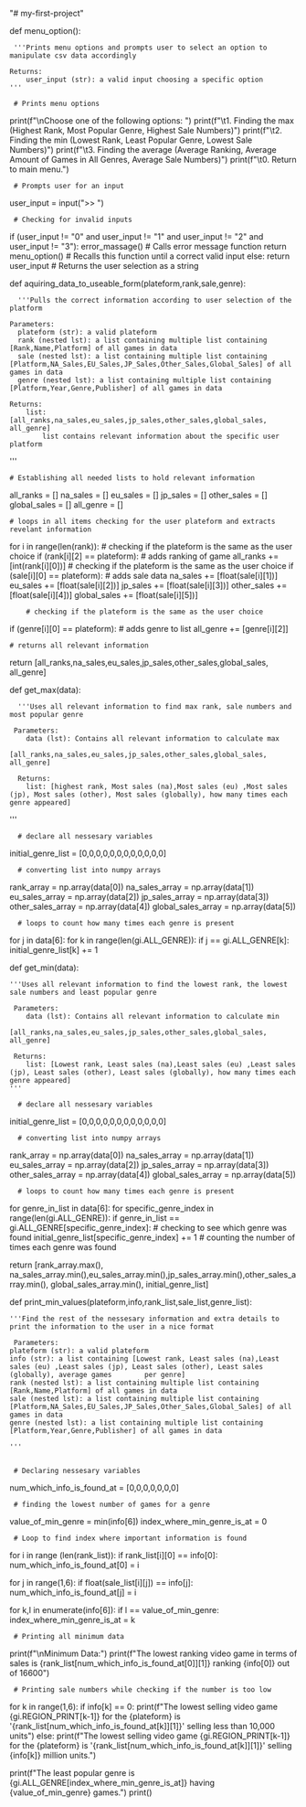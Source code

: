 "# my-first-project" 

def menu_option():
   
     '''Prints menu options and prompts user to select an option to manipulate csv data accordingly
    
    Returns:
        user_input (str): a valid input choosing a specific option
    '''

     # Prints menu options
  print(f"\nChoose one of the following options: ")
  print(f"\t1. Finding the max (Highest Rank, Most Popular Genre, Highest Sale Numbers)")
  print(f"\t2. Finding the min (Lowest Rank, Least Popular Genre, Lowest Sale Numbers)")
  print(f"\t3. Finding the average (Average Ranking, Average Amount of Games in All Genres, Average Sale Numbers)")
  print(f"\t0. Return to main menu.")

     # Prompts user for an input
  user_input = input(">> ")

     # Checking for invalid inputs
  if (user_input != "0" and user_input != "1" and user_input != "2" and user_input != "3"):
      error_massage()         # Calls error message function
      return menu_option()    # Recalls this function until a correct valid input
  else:
      return user_input       # Returns the user selection as a string

def aquiring_data_to_useable_form(plateform,rank,sale,genre):
          
      '''Pulls the correct information according to user selection of the platform
    
    Parameters:
      plateform (str): a valid plateform
      rank (nested lst): a list containing multiple list containing [Rank,Name,Platform] of all games in data
      sale (nested lst): a list containing multiple list containing [Platform,NA_Sales,EU_Sales,JP_Sales,Other_Sales,Global_Sales] of all games in data
      genre (nested lst): a list containing multiple list containing [Platform,Year,Genre,Publisher] of all games in data

    Returns:
        list: [all_ranks,na_sales,eu_sales,jp_sales,other_sales,global_sales, all_genre]
            list contains relevant information about the specific user platform
  '''
    
    # Establishing all needed lists to hold relevant information
  all_ranks = []
  na_sales = []
  eu_sales = []
  jp_sales = []
  other_sales = []
  global_sales = []
  all_genre = [] 
    
    # loops in all items checking for the user plateform and extracts revelant information
  for i in range(len(rank)):
          # checking if the plateform is the same as the user choice
      if (rank[i][2] == plateform):
          # adds ranking of game 
          all_ranks += [int(rank[i][0])]
        # checking if the plateform is the same as the user choice
        if (sale[i][0] == plateform):
            # adds sale data
          na_sales += [float(sale[i][1])]
            eu_sales += [float(sale[i][2])]
            jp_sales += [float(sale[i][3])]
            other_sales += [float(sale[i][4])]
            global_sales += [float(sale[i][5])]

        # checking if the plateform is the same as the user choice
   if (genre[i][0] == plateform):
            # adds genre to list
            all_genre += [genre[i][2]]
    
    # returns all relevant information
   return [all_ranks,na_sales,eu_sales,jp_sales,other_sales,global_sales, all_genre]

def get_max(data):
      
      '''Uses all relevant information to find max rank, sale numbers and most popular genre
    
     Parameters:
        data (lst): Contains all relevant information to calculate max
            [all_ranks,na_sales,eu_sales,jp_sales,other_sales,global_sales, all_genre]   
    
      Returns:
        list: [highest rank, Most sales (na),Most sales (eu) ,Most sales (jp), Most sales (other), Most sales (globally), how many times each genre appeared]
'''

      # declare all nessesary variables
initial_genre_list = [0,0,0,0,0,0,0,0,0,0,0,0]
    
      # converting list into numpy arrays
rank_array = np.array(data[0])
na_sales_array = np.array(data[1])
eu_sales_array = np.array(data[2])
jp_sales_array = np.array(data[3])
other_sales_array = np.array(data[4])
global_sales_array = np.array(data[5])

      # loops to count how many times each genre is present
for j in data[6]:
  for k in range(len(gi.ALL_GENRE)):
    if j == gi.ALL_GENRE[k]:
      initial_genre_list[k] += 1

    
def get_min(data):
    
    '''Uses all relevant information to find the lowest rank, the lowest sale numbers and least popular genre
    
     Parameters:
        data (lst): Contains all relevant information to calculate min
            [all_ranks,na_sales,eu_sales,jp_sales,other_sales,global_sales, all_genre]   
    
     Returns:
        list: [Lowest rank, Least sales (na),Least sales (eu) ,Least sales (jp), Least sales (other), Least sales (globally), how many times each genre appeared]
    '''
    
      # declare all nessesary variables
   initial_genre_list = [0,0,0,0,0,0,0,0,0,0,0,0]
    
      # converting list into numpy arrays
rank_array = np.array(data[0])
na_sales_array = np.array(data[1])
eu_sales_array = np.array(data[2])
jp_sales_array = np.array(data[3])
other_sales_array = np.array(data[4])
global_sales_array = np.array(data[5])


      # loops to count how many times each genre is present
for genre_in_list in data[6]:
  for specific_genre_index in range(len(gi.ALL_GENRE)):
    if genre_in_list == gi.ALL_GENRE[specific_genre_index]:     # checking to see which genre was found 
      initial_genre_list[specific_genre_index] += 1           # counting the number of times each genre was found
    
return [rank_array.max(), na_sales_array.min(),eu_sales_array.min(),jp_sales_array.min(),other_sales_array.min(), global_sales_array.min(), initial_genre_list]

    
    
def print_min_values(plateform,info,rank_list,sale_list,genre_list):
    
    '''Find the rest of the nessesary information and extra details to print the information to the user in a nice format
    
     Parameters:
    plateform (str): a valid plateform
    info (str): a list containing [Lowest rank, Least sales (na),Least sales (eu) ,Least sales (jp), Least sales (other), Least sales (globally), average games        per genre]
    rank (nested lst): a list containing multiple list containing [Rank,Name,Platform] of all games in data
    sale (nested lst): a list containing multiple list containing [Platform,NA_Sales,EU_Sales,JP_Sales,Other_Sales,Global_Sales] of all games in data
    genre (nested lst): a list containing multiple list containing [Platform,Year,Genre,Publisher] of all games in data
    
    '''


     # Declaring nessesary variables
  num_which_info_is_found_at = [0,0,0,0,0,0,0]
    
     # finding the lowest number of games for a genre 
  value_of_min_genre = min(info[6])
  index_where_min_genre_is_at = 0
    
     # Loop to find index where important information is found
  for i in range (len(rank_list)):
    if rank_list[i][0] == info[0]:
      num_which_info_is_found_at[0] = i
        
   for j in range(1,6):
      if float(sale_list[i][j]) == info[j]:
         num_which_info_is_found_at[j] = i

   for k,l in enumerate(info[6]):
         if l == value_of_min_genre:
            index_where_min_genre_is_at = k


     # Printing all minimum data
  print(f"\nMinimum Data:")
  print(f"The lowest ranking video game in terms of sales is {rank_list[num_which_info_is_found_at[0]][1]} ranking {info[0]} out of 16600")
    
     # Printing sale numbers while checking if the number is too low 
  for k in range(1,6):
    if info[k] == 0:
      print(f"The lowest selling video game {gi.REGION_PRINT[k-1]} for the {plateform} is '{rank_list[num_which_info_is_found_at[k]][1]}' selling less than 10,000       units")
    else:
        print(f"The lowest selling video game {gi.REGION_PRINT[k-1]} for the {plateform} is '{rank_list[num_which_info_is_found_at[k]][1]}' selling {info[k]}               million units.")
    
   print(f"The least popular genre is {gi.ALL_GENRE[index_where_min_genre_is_at]} having {value_of_min_genre} games.")
   print()
    
